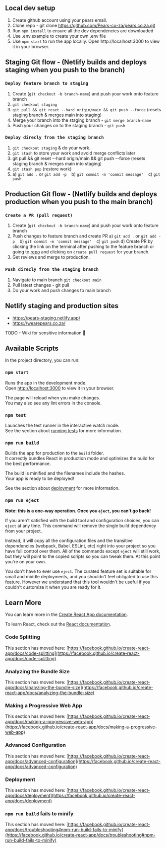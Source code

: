 ## Local dev setup
1. Create github account using your pears email.
2. Clone repo - git clone https://github.com/Pears-co-za/pears.co.za.git
3. Run `npm install` to ensure all the dev dependencies are downloaded
4. Use .env.example to create your own .env file
5. Use `npm start` to run the app locally. Open http://localhost:3000 to view it in your browser.

## Staging Git flow - (Netlify builds and deploys staging when you push to the branch)
### `Deploy feature branch to staging`
1. Create (`git checkout -b branch-name`) and push your work onto feature branch
2. `git checkout staging`
3. `git pull && git reset --hard origin/main && git push --force` (resets staging branch & merges main into staging)
4. Merge your branch into the staging branch - `git merge branch-name`
5. Push your changes on to the staging branch - `git push` 

### `Deploy direcly from the staging branch`
1. `git checkout staging` & do your work.
2. `git stash` to store your work and avoid merge conflicts later
3. git pull && git reset --hard origin/main && git push --force (resets staging branch & merges main into staging)
4. `git stash pop` (restore work)
5. a) `git add .` or `git add -p`
   b) `git commit -m 'commit message'`
   c) `git push`

## Production Git flow - (Netlify builds and deploys production when you push to the main branch)
### `Create a PR (pull request)`
1. Create (`git checkout -b branch-name`) and push your work onto feature branch
2. Push changes to feature branch and create PR
     a) `git add .` or `git add -p`
     b) `git commit -m 'commit message'`
     c) `git push`
     d) Create PR by clicking the link on the terminal after pushing to the feature branch or going to [repo](https://github.com/Pears-co-za/pears.co.za) and clicking on `create pull request` for your branch.
3. Get reviews and merge to production.

### `Push direcly from the staging branch`
1. Navigate to main branch `git checkout main`
2. Pull latest changes - git pull
3. Do your work and push changes to main branch

## Netlify staging and production sites
- https://pears-staging.netlify.app/
- https://wearepears.co.za/

TODO - Wiki for sensitive information 👀 

## Available Scripts

In the project directory, you can run:

### `npm start`

Runs the app in the development mode.\
Open [http://localhost:3000](http://localhost:3000) to view it in your browser.

The page will reload when you make changes.\
You may also see any lint errors in the console.

### `npm test`

Launches the test runner in the interactive watch mode.\
See the section about [running tests](https://facebook.github.io/create-react-app/docs/running-tests) for more information.

### `npm run build`

Builds the app for production to the `build` folder.\
It correctly bundles React in production mode and optimizes the build for the best performance.

The build is minified and the filenames include the hashes.\
Your app is ready to be deployed!

See the section about [deployment](https://facebook.github.io/create-react-app/docs/deployment) for more information.

### `npm run eject`

**Note: this is a one-way operation. Once you `eject`, you can't go back!**

If you aren't satisfied with the build tool and configuration choices, you can `eject` at any time. This command will remove the single build dependency from your project.

Instead, it will copy all the configuration files and the transitive dependencies (webpack, Babel, ESLint, etc) right into your project so you have full control over them. All of the commands except `eject` will still work, but they will point to the copied scripts so you can tweak them. At this point you're on your own.

You don't have to ever use `eject`. The curated feature set is suitable for small and middle deployments, and you shouldn't feel obligated to use this feature. However we understand that this tool wouldn't be useful if you couldn't customize it when you are ready for it.

## Learn More

You can learn more in the [Create React App documentation](https://facebook.github.io/create-react-app/docs/getting-started).

To learn React, check out the [React documentation](https://reactjs.org/).

### Code Splitting

This section has moved here: [https://facebook.github.io/create-react-app/docs/code-splitting](https://facebook.github.io/create-react-app/docs/code-splitting)

### Analyzing the Bundle Size

This section has moved here: [https://facebook.github.io/create-react-app/docs/analyzing-the-bundle-size](https://facebook.github.io/create-react-app/docs/analyzing-the-bundle-size)

### Making a Progressive Web App

This section has moved here: [https://facebook.github.io/create-react-app/docs/making-a-progressive-web-app](https://facebook.github.io/create-react-app/docs/making-a-progressive-web-app)

### Advanced Configuration

This section has moved here: [https://facebook.github.io/create-react-app/docs/advanced-configuration](https://facebook.github.io/create-react-app/docs/advanced-configuration)

### Deployment

This section has moved here: [https://facebook.github.io/create-react-app/docs/deployment](https://facebook.github.io/create-react-app/docs/deployment)

### `npm run build` fails to minify

This section has moved here: [https://facebook.github.io/create-react-app/docs/troubleshooting#npm-run-build-fails-to-minify](https://facebook.github.io/create-react-app/docs/troubleshooting#npm-run-build-fails-to-minify)

